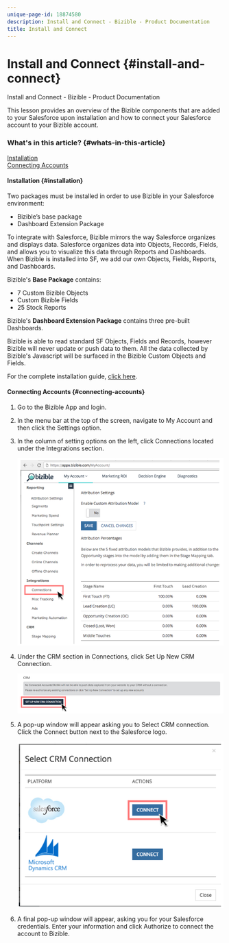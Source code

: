 ```yaml
---
unique-page-id: 18874580
description: Install and Connect - Bizible - Product Documentation
title: Install and Connect
---
```


# Install and Connect {#install-and-connect}

Install and Connect - Bizible - Product Documentation

This lesson provides an overview of the Bizible components that are added to your Salesforce upon installation and how to connect your Salesforce account to your Bizible account.

### What's in this article? {#whats-in-this-article}

[Installation](#installation)  
[Connecting Accounts](#connecting-accounts)

#### Installation {#installation}

Two packages must be installed in order to use Bizible in your Salesforce environment:

* Bizible’s base package
* Dashboard Extension Package

To integrate with Salesforce, Bizible mirrors the way Salesforce organizes and displays data. Salesforce organizes data into Objects, Records, Fields, and allows you to visualize this data through Reports and Dashboards. When Bizible is installed into SF, we add our own Objects, Fields, Reports, and Dashboards.

Bizible's **Base Package** contains:

* 7 Custom Bizible Objects
* Custom Bizible Fields
* 25 Stock Reports

Bizible's **Dashboard Extension Package** contains three pre-built Dashboards.

Bizible is able to read standard SF Objects, Fields and Records, however Bizible will never update or push data to them. All the data collected by Bizible's Javascript will be surfaced in the Bizible Custom Objects and Fields.

For the complete installation guide, [click here](http://docs.marketo.com/x/owEgAQ).

#### Connecting Accounts {#connecting-accounts}

1. Go to the Bizible App and login.
1. In the menu bar at the top of the screen, navigate to My Account and then click the Settings option.
1. In the column of setting options on the left, click Connections located under the Integrations section.

   ![](assets/1.png)

1. Under the CRM section in Connections, click Set Up New CRM Connection.

   ![](assets/2.png)

1. A pop-up window will appear asking you to Select CRM connection. Click the Connect button next to the Salesforce logo.

   ![](assets/3.png)

1. A final pop-up window will appear, asking you for your Salesforce credentials. Enter your information and click Authorize to connect the account to Bizible.

